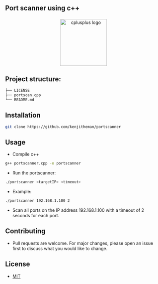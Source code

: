 ## Port scanner using c++

###

<div align="center">
  <img src="https://cdn.jsdelivr.net/gh/devicons/devicon/icons/cplusplus/cplusplus-original.svg" height="150" alt="cplusplus logo"  />
</div>

###

## Project structure:

```rust
├── LICENSE
├── portscan.cpp
└── README.md
```

## Installation

```sh
git clone https://github.com/kenjitheman/portscanner
```

## Usage

- Compile c++

```sh
g++ portscanner.cpp -o portscanner
```

- Run the portscanner:

```sh
./portscanner <targetIP> <timeout>
```

- Example:

```sh
./portscanner 192.168.1.100 2
```

- Scan all ports on the IP address 192.168.1.100 with a timeout of 2 seconds for each port.

## Contributing

- Pull requests are welcome. For major changes, please open an issue first
to discuss what you would like to change.

## License

- [MIT](https://choosealicense.com/licenses/mit/)
